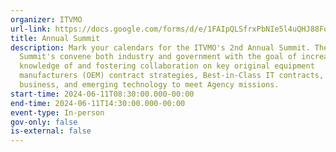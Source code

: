 ```yaml
---
organizer: ITVMO
url-link: https://docs.google.com/forms/d/e/1FAIpQLSfrxPbNIe5l4uQHJ88FqFmWHI6kfiwNr_0oua9wEH9eYqnLsQ/viewform
title: Annual Summit
description: Mark your calendars for the ITVMO's 2nd Annual Summit. These
  Summit's convene both industry and government with the goal of increasing
  knowledge of and fostering collaboration on key original equipment
  manufacturers (OEM) contract strategies, Best-in-Class IT contracts, small
  business, and emerging technology to meet Agency missions.
start-time: 2024-06-11T08:30:00.000-00:00
end-time: 2024-06-11T14:30:00.000-00:00
event-type: In-person
gov-only: false
is-external: false
---
```

